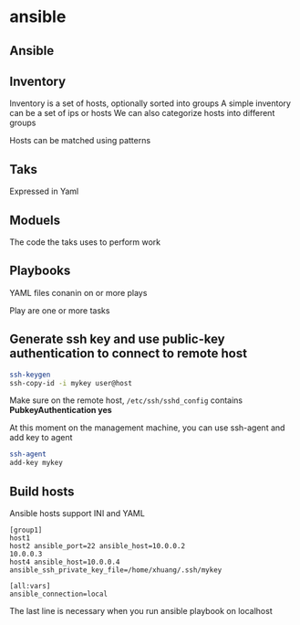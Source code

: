 # ansible

## Ansible

## Inventory

Inventory is a set of hosts, optionally sorted into groups A simple inventory can be a set of ips or hosts We can also categorize hosts into different groups

Hosts can be matched using patterns

## Taks

Expressed in Yaml

## Moduels

The code the taks uses to perform work

## Playbooks

YAML files conanin on or more plays

Play are one or more tasks

## Generate ssh key and use public-key authentication to connect to remote host

```bash
ssh-keygen
ssh-copy-id -i mykey user@host
```

Make sure on the remote host, `/etc/ssh/sshd_config` contains **PubkeyAuthentication yes**

At this moment on the management machine, you can use ssh-agent and add key to agent

```bash
ssh-agent
add-key mykey
```

## Build hosts

Ansible hosts support INI and YAML

```text
[group1]
host1
host2 ansible_port=22 ansible_host=10.0.0.2
10.0.0.3
host4 ansible_host=10.0.0.4 ansible_ssh_private_key_file=/home/xhuang/.ssh/mykey

[all:vars]
ansible_connection=local
```

The last line is necessary when you run ansible playbook on localhost

